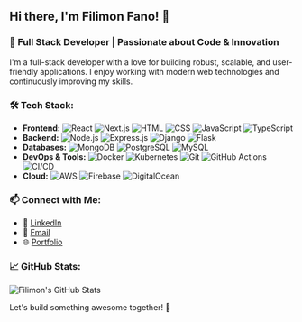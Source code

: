 ## Hi there, I'm Filimon Fano! 👋

### 🚀 Full Stack Developer | Passionate about Code & Innovation

I'm a full-stack developer with a love for building robust, scalable, and user-friendly applications. I enjoy working with modern web technologies and continuously improving my skills.

### 🛠 Tech Stack:
- **Frontend:** ![React](https://img.shields.io/badge/React-61DAFB?style=flat-square&logo=react&logoColor=black) ![Next.js](https://img.shields.io/badge/Next.js-000000?style=flat-square&logo=next.js&logoColor=white) ![HTML](https://img.shields.io/badge/HTML-E34F26?style=flat-square&logo=html5&logoColor=white) ![CSS](https://img.shields.io/badge/CSS-1572B6?style=flat-square&logo=css3&logoColor=white) ![JavaScript](https://img.shields.io/badge/JavaScript-F7DF1E?style=flat-square&logo=javascript&logoColor=black) ![TypeScript](https://img.shields.io/badge/TypeScript-3178C6?style=flat-square&logo=typescript&logoColor=white)
- **Backend:** ![Node.js](https://img.shields.io/badge/Node.js-339933?style=flat-square&logo=node.js&logoColor=white) ![Express.js](https://img.shields.io/badge/Express.js-000000?style=flat-square&logo=express&logoColor=white) ![Django](https://img.shields.io/badge/Django-092E20?style=flat-square&logo=django&logoColor=white) ![Flask](https://img.shields.io/badge/Flask-000000?style=flat-square&logo=flask&logoColor=white)
- **Databases:** ![MongoDB](https://img.shields.io/badge/MongoDB-47A248?style=flat-square&logo=mongodb&logoColor=white) ![PostgreSQL](https://img.shields.io/badge/PostgreSQL-336791?style=flat-square&logo=postgresql&logoColor=white) ![MySQL](https://img.shields.io/badge/MySQL-4479A1?style=flat-square&logo=mysql&logoColor=white)
- **DevOps & Tools:** ![Docker](https://img.shields.io/badge/Docker-2496ED?style=flat-square&logo=docker&logoColor=white) ![Kubernetes](https://img.shields.io/badge/Kubernetes-326CE5?style=flat-square&logo=kubernetes&logoColor=white) ![Git](https://img.shields.io/badge/Git-F05032?style=flat-square&logo=git&logoColor=white) ![GitHub Actions](https://img.shields.io/badge/GitHub_Actions-2088FF?style=flat-square&logo=github-actions&logoColor=white) ![CI/CD](https://img.shields.io/badge/CI/CD-FF4081?style=flat-square&logo=circleci&logoColor=white)
- **Cloud:** ![AWS](https://img.shields.io/badge/AWS-232F3E?style=flat-square&logo=amazon-aws&logoColor=white) ![Firebase](https://img.shields.io/badge/Firebase-FFCA28?style=flat-square&logo=firebase&logoColor=black) ![DigitalOcean](https://img.shields.io/badge/DigitalOcean-0080FF?style=flat-square&logo=digitalocean&logoColor=white)

### 📫 Connect with Me:
- 🔗 [LinkedIn](https://www.linkedin.com/in/filimon-fano-154613173/)
- 📧 [Email](mailto:fillimon.fanno@gmail.com)
- 🌐 [Portfolio](https://your-portfolio.com)

### 📈 GitHub Stats:
![Filimon's GitHub Stats](https://github-readme-stats.vercel.app/api?username=filimonfano&show_icons=true&theme=radical)

Let's build something awesome together! 🚀
